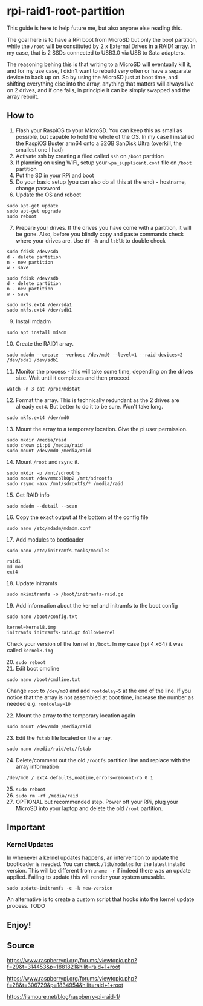 # rpi-raid1-root-partition

This guide is here to help future me, but also anyone else reading this.

The goal here is to have a RPi boot from MicroSD but only the boot partition, while the `/root` will be constituted by 2 x External Drives in a RAID1 array. In my case, that is 2 SSDs connected to USB3.0 via USB to Sata adapters.

The reasoning behing this is that writing to a MicroSD will eventually kill it, and for my use case, I didn't want to rebuild very often or have a separate device to back up on. So by using the MicroSD just at boot time, and shifting everything else into the array, anything that matters will always live on 2 drives, and if one fails, in principle it can be simply swapped and the array rebuilt.

## How to

1. Flash your RaspiOS to your MicroSD. You can keep this as small as possible, but capable to hold the whole of the OS. In my case I installed the RaspiOS Buster arm64 onto a 32GB SanDisk Ultra (overkill, the smallest one I had)
2. Activate ssh by creating a filed called `ssh` on `/boot` partition
3. If planning on using WiFi, setup your `wpa_supplicant.conf` file on `/boot` partition
4. Put the SD in your RPi and boot
5. Do your basic setup (you can also do all this at the end) - hostname, change password
6. Update the OS and reboot
```
sudo apt-get update
sudo apt-get upgrade
sudo reboot
```
7. Prepare your drives. If the drives you have come with a partition, it will be gone. Also, before you blindly copy and paste commands check where your drives are. Use `df -h` and `lsblk` to double check
```
sudo fdisk /dev/sda
d - delete partition
n - new partition
w - save

sudo fdisk /dev/sdb
d - delete partition
n - new partition
w - save

sudo mkfs.ext4 /dev/sda1
sudo mkfs.ext4 /dev/sdb1
```
9. Install mdadm
```
sudo apt install mdadm
```
10. Create the RAID1 array.
```
sudo mdadm --create --verbose /dev/md0 --level=1 --raid-devices=2 /dev/sda1 /dev/sdb1
```
11. Monitor the process - this will take some time, depending on the drives size. Wait until it completes and then proceed.
```
watch -n 3 cat /proc/mdstat
```
12. Format the array. This is technically redundant as the 2 drives are already `ext4`. But better to do it to be sure. Won't take long.
```
sudo mkfs.ext4 /dev/md0
```
13. Mount the array to a temporary location. Give the pi user permission.
```
sudo mkdir /media/raid
sudo chown pi:pi /media/raid
sudo mount /dev/md0 /media/raid
```
14. Mount `/root` and rsync it.
```
sudo mkdir -p /mnt/sdrootfs
sudo mount /dev/mmcblk0p2 /mnt/sdrootfs
sudo rsync -axv /mnt/sdrootfs/* /media/raid
```
15. Get RAID info
```
sudo mdadm --detail --scan
```
16. Copy the exact output at the bottom of the config file
```
sudo nano /etc/mdadm/mdadm.conf
```
17. Add modules to bootloader 
```
sudo nano /etc/initramfs-tools/modules
```
```
raid1
md_mod
ext4
```
18. Update initramfs
```
sudo mkinitramfs -o /boot/initramfs-raid.gz
```
19. Add information about the kernel and initramfs to the boot config
```
sudo nano /boot/config.txt
```
```
kernel=kernel8.img
initramfs initramfs-raid.gz followkernel
```
Check your version of the kernel in `/boot`. In my case (rpi 4 x64) it was called `kernel8.img`

20. `sudo reboot`
21. Edit boot cmdline
```
sudo nano /boot/cmdline.txt
```
Change `root` to `/dev/md0` and add `rootdelay=5` at the end of the line. If you notice that the array is not assembled at boot time, increase the number as needed e.g. `rootdelay=10`

22. Mount the array to the temporary location again
```
sudo mount /dev/md0 /media/raid
```
23. Edit the `fstab` file located on the array.
```
sudo nano /media/raid/etc/fstab
```
24. Delete/comment out the old `/rootfs` partition line and replace with the array information
```
/dev/md0 / ext4 defaults,noatime,errors=remount-ro 0 1
```
25. `sudo reboot`
26. `sudo rm -rf /media/raid`
27. OPTIONAL but recommended step. Power off your RPi, plug your MicroSD into your laptop and delete the old `/root` partition.

## Important
### Kernel Updates
In whenever a kernel updates happens, an intervention to update the bootloader is needed. You can check `/lib/modules` for the latest installd version. This will be different from `uname -r` if indeed there was an update applied. Failing to update this will render your system unusable.
```
sudo update-initramfs -c -k new-version
```

An alternative is to create a custom script that hooks into the kernel update process. TODO

## Enjoy!

## Source
https://www.raspberrypi.org/forums/viewtopic.php?f=29&t=314453&p=1881821&hilit=raid+1+root

https://www.raspberrypi.org/forums/viewtopic.php?f=28&t=306729&p=1834954&hilit=raid+1+root

https://jlamoure.net/blog/raspberry-pi-raid-1/
